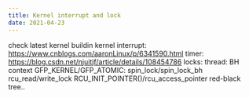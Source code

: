 ```yaml
---
title: Kernel interrupt and lock
date: 2021-04-23
---
```


check latest kernel buildin kernel
interrupt: https://www.cnblogs.com/aaronLinux/p/6341590.html
timer:  https://blog.csdn.net/njuitjf/article/details/108454786
locks: 
thread: BH context
GFP_KERNEL/GFP_ATOMIC:
spin_lock/spin_lock_bh
rcu_read/write_lock
RCU_INIT_POINTER()/rcu_access_pointer
red-black tree..
